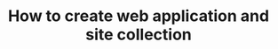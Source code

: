---
layout: post
title: How to create web application and site collection
categories: sharepoint
description: Hướng dẫn tạo web application và site collection
video: https://www.youtube.com/embed/t10wjSQznvg
next: install-sharepoint-2010-on-window-server-2012-r2
prev: install-net-framework-3-5-on-window-server-2012-r2
---